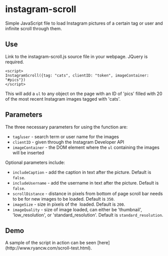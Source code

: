 instagram-scroll
================

Simple JavaScript file to load Instagram pictures of a certain tag or user and infinite scroll through them.

<h2><b>Use</b></h2>

Link to the instagram-scroll.js source file in your webpage.
JQuery is required.

```
<script>
InstagramScroll({tag: "cats", clientID: "token", imageContainer: "#pics"})
</script>
```

This will add a `ul` to any object on the page with an ID of 'pics' filled with 20 of the most recent Instagram images tagged with 'cats'.

<h2><b>Parameters</b></h2>

The three necessary parameters for using the function are:
* `tag`/`user`  - search term or user name for the images
* `clientID` - given through the Instagram Developer API
* `imageContainer` - the DOM element where the `ul` containing the images will be inserted

Optional parameters include:
* `includeCaption` - add the caption in text after the picture. Default is `false`.
* `includeUsername` - add the username in text after the picture. Default is `false`.
* `scrollDistance` - distance in pixels from bottom of page scroll bar needs to be for new images to be loaded. Default is `350`.
* `imageSize` - size in pixels of the <img> loaded. Default is `200`.
* `imageQuality` - size of image loaded, can either be 'thumbnail', 'low_resolution', or 'standard_resolution'. Default is `standard_resolution`.

<h2><b>Demo</b></h2>
A sample of the script in action can be seen [here](http://www.ryancw.com/scroll-test.html).
